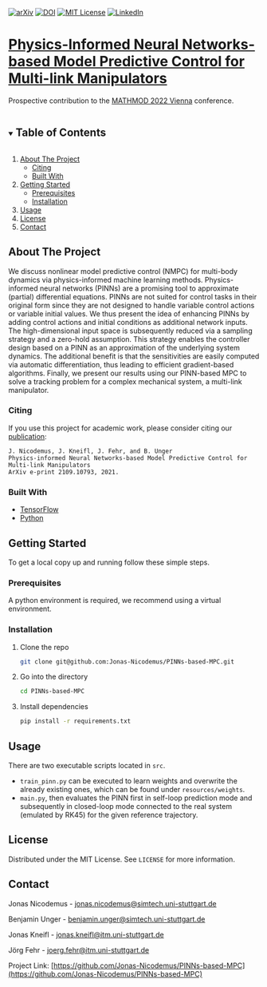 <!-- PROJECT SHIELDS -->
[![arXiv][arxiv-shield]][arxiv-url]
[![DOI][doi-shield]][doi-url]
[![MIT License][license-shield]][license-url]
[![LinkedIn][linkedin-shield]][linkedin-url]

# [Physics-Informed Neural Networks-based Model Predictive Control for Multi-link Manipulators](https://arxiv.org/abs/2109.10793)
Prospective contribution to the <a href="https://www.mathmod.at/">MATHMOD 2022 Vienna</a> conference.

<!-- TABLE OF CONTENTS -->
<details open="open">
  <summary><h2 style="display: inline-block">Table of Contents</h2></summary>
  <ol>
    <li>
      <a href="#about-the-project">About The Project</a>
      <ul>
        <li><a href="#citing">Citing</a></li>
        <li><a href="#built-with">Built With</a></li>
      </ul>
    </li>
    <li>
      <a href="#getting-started">Getting Started</a>
      <ul>
        <li><a href="#prerequisites">Prerequisites</a></li>
        <li><a href="#installation">Installation</a></li>
      </ul>
    </li>
    <li><a href="#usage">Usage</a></li>
    <li><a href="#license">License</a></li>
    <li><a href="#contact">Contact</a></li>
  </ol>
</details>

<!-- ABOUT THE PROJECT -->
## About The Project

We discuss nonlinear model predictive control (NMPC) for multi-body dynamics via physics-informed machine learning methods. Physics-informed neural networks (PINNs) are a promising tool to approximate (partial) differential equations. PINNs are not suited for control tasks in their original form since they are not designed to handle variable control actions or variable initial values. We thus present the idea of enhancing PINNs by adding control actions and initial conditions as additional network inputs. The high-dimensional input space is subsequently reduced via a sampling strategy and a zero-hold assumption. This strategy enables the controller design based on a PINN as an approximation of the underlying system dynamics. The additional benefit is that the sensitivities are easily computed via automatic differentiation, thus leading to efficient gradient-based algorithms. Finally, we present our results using our PINN-based MPC to solve a tracking problem for a complex mechanical system, a multi-link manipulator.

<!-- For more information, please refer to the following: doi -->

### Citing
If you use this project for academic work, please consider citing our
[publication](https://arxiv.org/abs/2109.10793):

    J. Nicodemus, J. Kneifl, J. Fehr, and B. Unger
    Physics-informed Neural Networks-based Model Predictive Control for Multi-link Manipulators
    ArXiv e-print 2109.10793, 2021.

### Built With

* [TensorFlow](https://www.tensorflow.org/)
* [Python](https://www.python.org/)

<!-- GETTING STARTED -->
## Getting Started

To get a local copy up and running follow these simple steps.

### Prerequisites

A python environment is required, we recommend using a virtual environment.

### Installation

1. Clone the repo
   ```sh
   git clone git@github.com:Jonas-Nicodemus/PINNs-based-MPC.git
   ```
2. Go into the directory
   ```sh
   cd PINNs-based-MPC
   ```
3. Install dependencies
   ```sh
   pip install -r requirements.txt
   ```

<!-- USAGE EXAMPLES -->
## Usage

There are two executable scripts located in `src`.
* `train_pinn.py` can be executed to learn weights and overwrite the already existing ones,
   which can be found under `resources/weights`.
* `main.py`, then evaluates the PINN first in self-loop prediction mode and subsequently in
  closed-loop mode connected to the real system (emulated by RK45) for the given reference trajectory.


<!-- LICENSE -->
## License

Distributed under the MIT License. See `LICENSE` for more information.

<!-- CONTACT -->
## Contact

Jonas Nicodemus - jonas.nicodemus@simtech.uni-stuttgart.de

Benjamin Unger - benjamin.unger@simtech.uni-stuttgart.de

Jonas Kneifl - jonas.kneifl@itm.uni-stuttgart.de

Jörg Fehr - joerg.fehr@itm.uni-stuttgart.de

Project Link: [https://github.com/Jonas-Nicodemus/PINNs-based-MPC](https://github.com/Jonas-Nicodemus/PINNs-based-MPC)

[license-shield]: https://img.shields.io/github/license/Jonas-Nicodemus/PINNs-based-MPC.svg?style=for-the-badge
[license-url]: https://github.com/Jonas-Nicodemus/PINNs-based-MPC/blob/main/LICENSE
[linkedin-shield]: https://img.shields.io/badge/-LinkedIn-black.svg?style=for-the-badge&logo=linkedin&colorB=555
[linkedin-url]: https://linkedin.com/in/jonas-nicodemus-a34931209/
[doi-shield]: https://img.shields.io/badge/DOI-10.5281%20%2F%20zenodo.5520662-blue.svg?style=for-the-badge
[doi-url]: https://zenodo.org/badge/latestdoi/409099116
[arxiv-shield]: https://img.shields.io/badge/arXiv-2109.10793-b31b1b.svg?style=for-the-badge
[arxiv-url]: https://arxiv.org/abs/2109.10793
